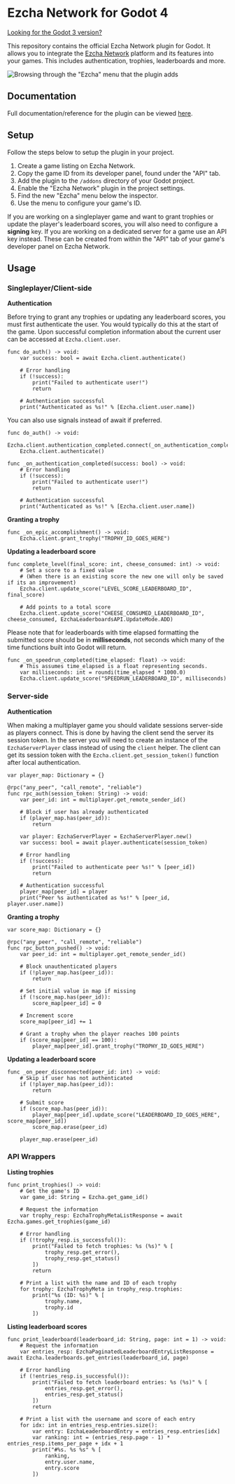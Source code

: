 # Ezcha Network for Godot 4

[Looking for the Godot 3 version?](https://github.com/ezcha-network/godot-plugin/tree/godot-3.x)

This repository contains the official Ezcha Network plugin for Godot. It allows you to
integrate the [Ezcha Network](https://ezcha.net/) platform and its features into your games.
This includes authentication, trophies, leaderboards and more.

![Browsing through the "Ezcha" menu that the plugin adds](https://github.com/ezcha-network/godot-plugin/assets/15235673/ce7b24e4-d997-4089-a0c8-1c081145a517)

## Documentation

Full documentation/reference for the plugin can be viewed [here](docs.md).

## Setup

Follow the steps below to setup the plugin in your project.

1. Create a game listing on Ezcha Network.
2. Copy the game ID from its developer panel, found under the "API" tab.
3. Add the plugin to the `/addons` directory of your Godot project.
4. Enable the "Ezcha Network" plugin in the project settings.
5. Find the new "Ezcha" menu below the inspector.
6. Use the menu to configure your game's ID.

If you are working on a singleplayer game and want to grant trophies or update the player's
leaderboard scores, you will also need to configure a **signing** key. If you are working on
a dedicated server for a game use an API key instead. These can be
created from within the "API" tab of your game's developer panel on Ezcha Network.

## Usage

### Singleplayer/Client-side

**Authentication**

Before trying to grant any trophies or updating any leaderboard scores, you must first
authenticate the user. You would typically do this at the start of the game. Upon successful
completion information about the current user can be accessed at `Ezcha.client.user`.

```gdscript
func do_auth() -> void:
	var success: bool = await Ezcha.client.authenticate()
	
	# Error handling
	if (!success):
		print("Failed to authenticate user!")
		return
	
	# Authentication successful
	print("Authenticated as %s!" % [Ezcha.client.user.name])
```

You can also use signals instead of await if preferred.

```gdscript
func do_auth() -> void:
	Ezcha.client.authentication_completed.connect(_on_authentication_completed)
	Ezcha.client.authenticate()

func _on_authentication_completed(success: bool) -> void:
	# Error handling
	if (!success):
		print("Failed to authenticate user!")
		return
	
	# Authentication successful
	print("Authenticated as %s!" % [Ezcha.client.user.name])
```

**Granting a trophy**

```gdscript
func _on_epic_accomplishment() -> void:
	Ezcha.client.grant_trophy("TROPHY_ID_GOES_HERE")
```

**Updating a leaderboard score**

```gdscript
func complete_level(final_score: int, cheese_consumed: int) -> void:
	# Set a score to a fixed value
	# (When there is an existing score the new one will only be saved if its an improvement)
	Ezcha.client.update_score("LEVEL_SCORE_LEADERBOARD_ID", final_score)
	
	# Add points to a total score
	Ezcha.client.update_score("CHEESE_CONSUMED_LEADERBOARD_ID", cheese_consumed, EzchaLeaderboardsAPI.UpdateMode.ADD)
```

Please note that for leaderboards with time elapsed formatting the submitted score should be in **milliseconds**, not seconds which many of the time functions built into Godot will return.

```gdscript
func _on_speedrun_completed(time_elapsed: float) -> void:
	# This assumes time_elapsed is a float representing seconds.
	var milliseconds: int = roundi(time_elapsed * 1000.0)
	Ezcha.client.update_score("SPEEDRUN_LEADERBOARD_ID", milliseconds)
```

### Server-side

**Authentication**

When making a multiplayer game you should validate sessions server-side as players connect.
This is done by having the client send the server its session token.
In the server you will need to create an instance of the `EzchaServerPlayer` class
instead of using the `client` helper. The client can get its session token with the
`Ezcha.client.get_session_token()` function after local authentication.

```gdscript
var player_map: Dictionary = {}

@rpc("any_peer", "call_remote", "reliable")
func rpc_auth(session_token: String) -> void:
	var peer_id: int = multiplayer.get_remote_sender_id()
	
	# Block if user has already authenticated
	if (player_map.has(peer_id)):
		return

	var player: EzchaServerPlayer = EzchaServerPlayer.new()
	var success: bool = await player.authenticate(session_token)
	
	# Error handling
	if (!success):
		print("Failed to authenticate peer %s!" % [peer_id])
		return
	
	# Authentication successful
	player_map[peer_id] = player
	print("Peer %s authenticated as %s!" % [peer_id, player.user.name])
```

**Granting a trophy**

```gdscript
var score_map: Dictionary = {}

@rpc("any_peer", "call_remote", "reliable")
func rpc_button_pushed() -> void:
	var peer_id: int = multiplayer.get_remote_sender_id()
	
	# Block unauthenticated players
	if (!player_map.has(peer_id)):
		return
	
	# Set initial value in map if missing
	if (!score_map.has(peer_id)):
		score_map[peer_id] = 0
	
	# Increment score
	score_map[peer_id] += 1
	
	# Grant a trophy when the player reaches 100 points
	if (score_map[peer_id] == 100):
		player_map[peer_id].grant_trophy("TROPHY_ID_GOES_HERE")
```

**Updating a leaderboard score**

```gdscript
func _on_peer_disconnected(peer_id: int) -> void:
	# Skip if user has not authenticated
	if (!player_map.has(peer_id)):
		return
	
	# Submit score
	if (score_map.has(peer_id)):
		player_map[peer_id].update_score("LEADERBOARD_ID_GOES_HERE", score_map[peer_id])
		score_map.erase(peer_id)
	
	player_map.erase(peer_id)
```

### API Wrappers

**Listing trophies**

```gdscript
func print_trophies() -> void:
	# Get the game's ID
	var game_id: String = Ezcha.get_game_id()
	
	# Request the information
	var trophy_resp: EzchaTrophyMetaListResponse = await Ezcha.games.get_trophies(game_id)
	
	# Error handling
	if (!trophy_resp.is_successful()):
		print("Failed to fetch trophies: %s (%s)" % [
			trophy_resp.get_error(),
			trophy_resp.get_status()
		])
		return
	
	# Print a list with the name and ID of each trophy
	for trophy: EzchaTrophyMeta in trophy_resp.trophies:
		print("%s (ID: %s)" % [
			trophy.name,
			trophy.id
		])
```

**Listing leaderboard scores**

```gdscript
func print_leaderboard(leaderboard_id: String, page: int = 1) -> void:
	# Request the information
	var entries_resp: EzchaPaginatedLeaderboardEntryListResponse = await Ezcha.leaderboards.get_entries(leaderboard_id, page)
	
	# Error handling
	if (!entries_resp.is_successful()):
		print("Failed to fetch leaderboard entries: %s (%s)" % [
			entries_resp.get_error(),
			entries_resp.get_status()
		])
		return
	
	# Print a list with the username and score of each entry
	for idx: int in entries_resp.entries.size():
		var entry: EzchaLeaderboardEntry = entries_resp.entries[idx]
		var ranking: int = (entries_resp.page - 1) * entries_resp.items_per_page + idx + 1
		print("#%s. %s %s" % [
			ranking,
			entry.user.name,
			entry.score
		])
```
